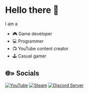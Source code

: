 # Hello there 👋
I am a
- 🎮 Game developer
- 💻 Programmer
- 📺 YouTube content creator
- 🕹️ Casual gamer

## 🌐» Socials
[![YouTube](https://img.shields.io/badge/YouTube-FF0000?style=for-the-badge&logo=youtube&logoColor=white)](https://www.youtube.com/@expecticament) [![Steam](https://img.shields.io/badge/Steam-2a475e?style=for-the-badge&logo=steam&logoColor=white)](https://steamcommunity.com/id/expecticament) [![Discord Server](https://img.shields.io/badge/Discord%20Server-5865F2?style=for-the-badge&logo=discord&logoColor=white)](https://discord.gg/RHd8P5hps4)
